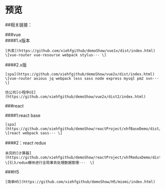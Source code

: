 # 预览 


##相关链接：

###vue		
####1.x版本

	[外卖](https://github.com/xiehfgithub/demoShow/vue1x/dist/index.html)	
	\[vue-router vue-resourse webpack stylus···	\]

####2.x版

	[spa](https://github.com/xiehfgithub/demoShow/vue2x/dist/index.html)	
	\[vue-router axious jq webpack less sass node express mysql pm2 svn···	\]

	仿公司[小程序UI](https://github.com/xiehfgithub/demoShow/vue2x/dist2/index.html)

###react

####1:react base

	[spa](https://github.com/xiehfgithub/demoShow/reactProject/xhfBaseDemo/dist/index.html)	
	\[react webpack sass···	\]

####2：react redux	

	未完的[计算器](https://github.com/xiehfgithub/demoShow/reactProject/xhfReduxDemo/dist/index.html)	
	\[引入redux模块进行全局事务处理数据管理···	\]

###H5

	[简单H5](https://github.com/xiehfgithub/demoShow/H5/miomi/index.html)		